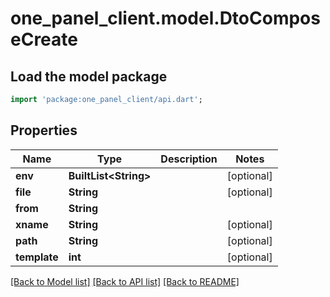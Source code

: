 # one_panel_client.model.DtoComposeCreate

## Load the model package
```dart
import 'package:one_panel_client/api.dart';
```

## Properties
Name | Type | Description | Notes
------------ | ------------- | ------------- | -------------
**env** | **BuiltList&lt;String&gt;** |  | [optional] 
**file** | **String** |  | [optional] 
**from** | **String** |  | 
**xname** | **String** |  | [optional] 
**path** | **String** |  | [optional] 
**template** | **int** |  | [optional] 

[[Back to Model list]](../README.md#documentation-for-models) [[Back to API list]](../README.md#documentation-for-api-endpoints) [[Back to README]](../README.md)


